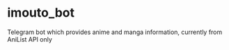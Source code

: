 # imouto_bot
Telegram bot which provides anime and manga information, currently from AniList API only
